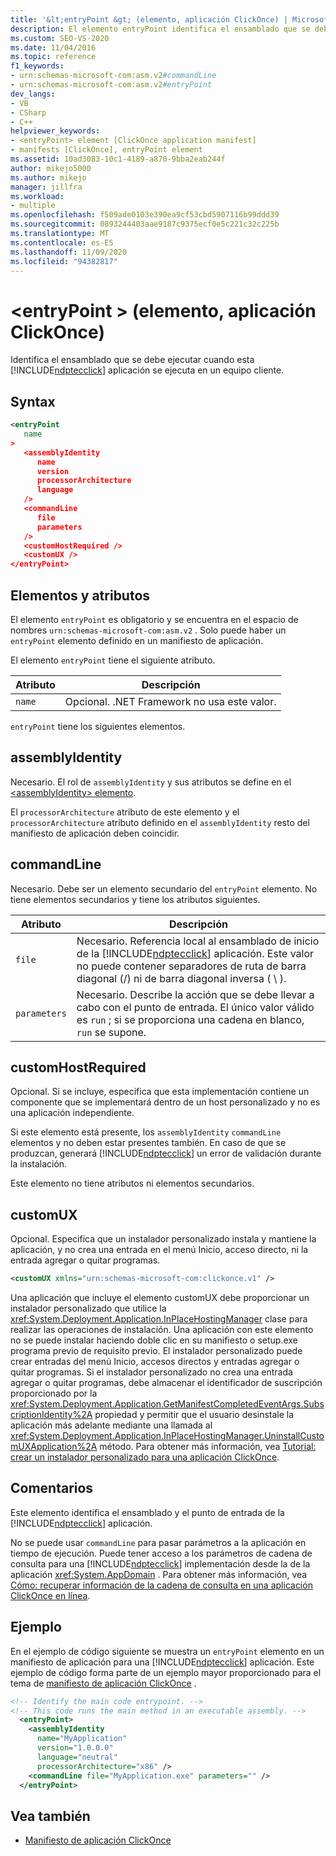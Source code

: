 ```yaml
---
title: '&lt;entryPoint &gt; (elemento, aplicación ClickOnce) | Microsoft Docs'
description: El elemento entryPoint identifica el ensamblado que se debe ejecutar cuando se ejecuta esta aplicación ClickOnce en un equipo cliente.
ms.custom: SEO-VS-2020
ms.date: 11/04/2016
ms.topic: reference
f1_keywords:
- urn:schemas-microsoft-com:asm.v2#commandLine
- urn:schemas-microsoft-com:asm.v2#entryPoint
dev_langs:
- VB
- CSharp
- C++
helpviewer_keywords:
- <entryPoint> element [ClickOnce application manifest]
- manifests [ClickOnce], entryPoint element
ms.assetid: 10ad3083-10c1-4189-a870-9bba2eab244f
author: mikejo5000
ms.author: mikejo
manager: jillfra
ms.workload:
- multiple
ms.openlocfilehash: f509ade0103e390ea9cf53cbd5907116b99ddd39
ms.sourcegitcommit: 0893244403aae9187c9375ecf0e5c221c32c225b
ms.translationtype: MT
ms.contentlocale: es-ES
ms.lasthandoff: 11/09/2020
ms.locfileid: "94382817"
---
```

# <a name="ltentrypointgt-element-clickonce-application"></a>&lt;entryPoint &gt; (elemento, aplicación ClickOnce)
Identifica el ensamblado que se debe ejecutar cuando esta [!INCLUDE[ndptecclick](../deployment/includes/ndptecclick_md.md)] aplicación se ejecuta en un equipo cliente.

## <a name="syntax"></a>Syntax

```xml
<entryPoint
   name
>
   <assemblyIdentity
      name
      version
      processorArchitecture
      language
   />
   <commandLine
      file
      parameters
   />
   <customHostRequired />
   <customUX />
</entryPoint>
```

## <a name="elements-and-attributes"></a>Elementos y atributos
 El elemento `entryPoint` es obligatorio y se encuentra en el espacio de nombres `urn:schemas-microsoft-com:asm.v2` . Solo puede haber un `entryPoint` elemento definido en un manifiesto de aplicación.

 El elemento `entryPoint` tiene el siguiente atributo.

|Atributo|Descripción|
|---------------|-----------------|
|`name`|Opcional. .NET Framework no usa este valor.|

 `entryPoint` tiene los siguientes elementos.

## <a name="assemblyidentity"></a>assemblyIdentity
 Necesario. El rol de `assemblyIdentity` y sus atributos se define en el [ \<assemblyIdentity> elemento](../deployment/assemblyidentity-element-clickonce-application.md).

 El `processorArchitecture` atributo de este elemento y el `processorArchitecture` atributo definido en el `assemblyIdentity` resto del manifiesto de aplicación deben coincidir.

## <a name="commandline"></a>commandLine
 Necesario. Debe ser un elemento secundario del `entryPoint` elemento. No tiene elementos secundarios y tiene los atributos siguientes.

| Atributo | Descripción |
|--------------| - |
| `file` | Necesario. Referencia local al ensamblado de inicio de la [!INCLUDE[ndptecclick](../deployment/includes/ndptecclick_md.md)] aplicación. Este valor no puede contener separadores de ruta de barra diagonal (/) ni de barra diagonal inversa ( \\ ). |
| `parameters` | Necesario. Describe la acción que se debe llevar a cabo con el punto de entrada. El único valor válido es `run` ; si se proporciona una cadena en blanco, `run` se supone. |

## <a name="customhostrequired"></a>customHostRequired
 Opcional. Si se incluye, especifica que esta implementación contiene un componente que se implementará dentro de un host personalizado y no es una aplicación independiente.

 Si este elemento está presente, los `assemblyIdentity` `commandLine` elementos y no deben estar presentes también. En caso de que se produzcan, generará [!INCLUDE[ndptecclick](../deployment/includes/ndptecclick_md.md)] un error de validación durante la instalación.

 Este elemento no tiene atributos ni elementos secundarios.

## <a name="customux"></a>customUX
 Opcional. Especifica que un instalador personalizado instala y mantiene la aplicación, y no crea una entrada en el menú Inicio, acceso directo, ni la entrada agregar o quitar programas.

```xml
<customUX xmlns="urn:schemas-microsoft-com:clickonce.v1" />
```

 Una aplicación que incluye el elemento customUX debe proporcionar un instalador personalizado que utilice la <xref:System.Deployment.Application.InPlaceHostingManager> clase para realizar las operaciones de instalación. Una aplicación con este elemento no se puede instalar haciendo doble clic en su manifiesto o setup.exe programa previo de requisito previo. El instalador personalizado puede crear entradas del menú Inicio, accesos directos y entradas agregar o quitar programas. Si el instalador personalizado no crea una entrada agregar o quitar programas, debe almacenar el identificador de suscripción proporcionado por la <xref:System.Deployment.Application.GetManifestCompletedEventArgs.SubscriptionIdentity%2A> propiedad y permitir que el usuario desinstale la aplicación más adelante mediante una llamada al <xref:System.Deployment.Application.InPlaceHostingManager.UninstallCustomUXApplication%2A> método. Para obtener más información, vea [Tutorial: crear un instalador personalizado para una aplicación ClickOnce](../deployment/walkthrough-creating-a-custom-installer-for-a-clickonce-application.md).

## <a name="remarks"></a>Comentarios
 Este elemento identifica el ensamblado y el punto de entrada de la [!INCLUDE[ndptecclick](../deployment/includes/ndptecclick_md.md)] aplicación.

 No se puede usar `commandLine` para pasar parámetros a la aplicación en tiempo de ejecución. Puede tener acceso a los parámetros de cadena de consulta para una [!INCLUDE[ndptecclick](../deployment/includes/ndptecclick_md.md)] implementación desde la de la aplicación <xref:System.AppDomain> . Para obtener más información, vea [Cómo: recuperar información de la cadena de consulta en una aplicación ClickOnce en línea](../deployment/how-to-retrieve-query-string-information-in-an-online-clickonce-application.md).

## <a name="example"></a>Ejemplo
 En el ejemplo de código siguiente se muestra un `entryPoint` elemento en un manifiesto de aplicación para una [!INCLUDE[ndptecclick](../deployment/includes/ndptecclick_md.md)] aplicación. Este ejemplo de código forma parte de un ejemplo mayor proporcionado para el tema de [manifiesto de aplicación ClickOnce](../deployment/clickonce-application-manifest.md) .

```xml
<!-- Identify the main code entrypoint. -->
<!-- This code runs the main method in an executable assembly. -->
  <entryPoint>
    <assemblyIdentity
      name="MyApplication"
      version="1.0.0.0"
      language="neutral"
      processorArchitecture="x86" />
    <commandLine file="MyApplication.exe" parameters="" />
  </entryPoint>
```

## <a name="see-also"></a>Vea también
- [Manifiesto de aplicación ClickOnce](../deployment/clickonce-application-manifest.md)
